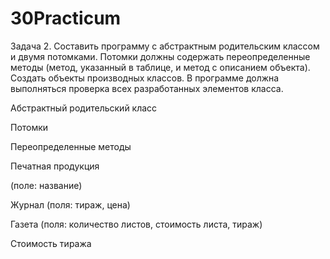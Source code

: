 # 30Practicum
Задача 2. Составить программу с абстрактным родительским классом и двумя потомками. Потомки должны содержать переопределенные методы (метод, указанный в таблице, и метод с описанием объекта). Создать объекты производных классов. В программе должна выполняться проверка всех разработанных элементов класса.

Абстрактный родительский класс

Потомки

Переопределенные методы

Печатная продукция

(поле: название)

Журнал (поля: тираж, цена)

Газета (поля: количество листов, стоимость листа, тираж)

Стоимость тиража

